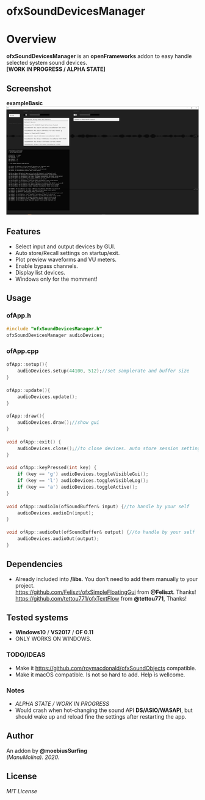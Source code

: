 # ofxSoundDevicesManager

# Overview
**ofxSoundDevicesManager** is an **openFrameworks** addon to easy handle selected system sound devices.  
**[WORK IN PROGRESS / ALPHA STATE]**

## Screenshot
**exampleBasic**  
![image](/readme_images/Capture1.PNG?raw=true "image")  

## Features
- Select input and output devices by GUI.
- Auto store/Recall settings on startup/exit.
- Plot preview waveforms and VU meters.
- Enable bypass channels.
- Display list devices. 
- Windows only for the momment!

## Usage
 
### ofApp.h
```.cpp
#include "ofxSoundDevicesManager.h"
ofxSoundDevicesManager audioDevices;
```

### ofApp.cpp
```.cpp
ofApp::setup(){
	audioDevices.setup(44100, 512);//set samplerate and buffer size
}

ofApp::update(){
	audioDevices.update();
}

ofApp::draw(){
	audioDevices.draw();//show gui
}

void ofApp::exit() {
	audioDevices.close();//to close devices. auto store session settings on class destructor
}

void ofApp::keyPressed(int key) {
	if (key == 'g') audioDevices.toggleVisibleGui();
	if (key == 'l') audioDevices.toggleVisibleLog();
	if (key == 'a') audioDevices.toggleActive();
}

void ofApp::audioIn(ofSoundBuffer& input) {//to handle by your self
	audioDevices.audioIn(input);
}

void ofApp::audioOut(ofSoundBuffer& output) {//to handle by your self
	audioDevices.audioOut(output);
}
```

## Dependencies
- Already included into **/libs**. You don't need to add them manually to your project.  
	https://github.com/Feliszt/ofxSimpleFloatingGui from **@Feliszt**. Thanks!  
	https://github.com/tettou771/ofxTextFlow from **@tettou771**, Thanks!  

## Tested systems
- **Windows10** / **VS2017** / **OF 0.11**
- ONLY WORKS ON WINDOWS.

### TODO/IDEAS
* Make it https://github.com/roymacdonald/ofxSoundObjects compatible.  
* Make it macOS compatible. Is not so hard to add. Help is wellcome.  

### Notes
* *ALPHA STATE / WORK IN PROGRESS*  
* Would crash  when hot-changing the sound API **DS/ASIO/WASAPI**, but should wake up and reload fine the settings after restarting the app. 

## Author
An addon by **@moebiusSurfing**  
*(ManuMolina). 2020.*

## License
*MIT License*
